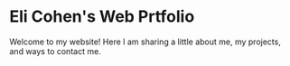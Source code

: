 # Eli Cohen's Web Prtfolio

Welcome to my website! Here I am sharing a little about me, my projects, and ways to contact me.
